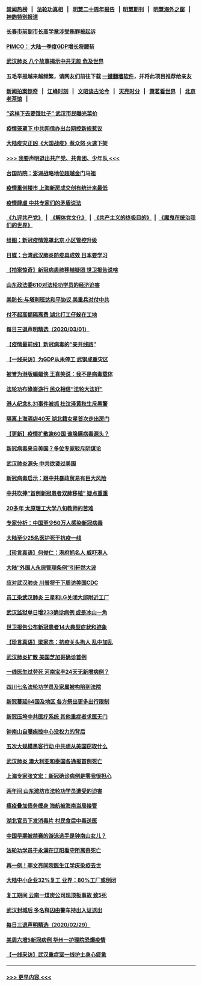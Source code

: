 #### [禁闻热榜](热点新闻.md?=0)  &nbsp;&nbsp;|&nbsp;&nbsp; [法轮功真相](https://github.com/gfw-breaker/truth/blob/master/README.md?=0) &nbsp;&nbsp;|&nbsp;&nbsp; [明慧二十周年报告](https://github.com/gfw-breaker/mh-reports/blob/master/README.md?=0) &nbsp;&nbsp;|&nbsp;&nbsp;[明慧期刊](https://github.com/gfw-breaker/mh-qikan) &nbsp;&nbsp;|&nbsp;&nbsp; [明慧海外之窗](https://github.com/gfw-breaker/mh-news/blob/master/README.md?=0) &nbsp;&nbsp;|&nbsp;&nbsp; [神韵特别报道](https://github.com/gfw-breaker/mh-news/blob/master/shenyun.md?=0)
#### [长春市前副市长高学章涉受贿罪被起诉](../pages/nsc413/n11909042.md?t=03021931) 
#### [PIMCO： 大陆一季度GDP增长将腰斩](../pages/nsc413/n11908780.md?t=03021931) 
#### [武汉肺炎 八个故事揭示中共无能 危及世界](../pages/nsc413/n11888055.md?t=03021931) 
#### 五毛举报越来越频繁，请网友们前往下载 [一键翻墙软件](https://github.com/gfw-breaker/ssr-accounts)，并将此项目推荐给亲友
#### [新闻拍案惊奇](https://github.com/gfw-breaker/banned-news/blob/master/pages/link4.md) &nbsp;&nbsp;|&nbsp;&nbsp; [江峰时刻](https://github.com/gfw-breaker/banned-news/blob/master/pages/link4.md) &nbsp;&nbsp;|&nbsp;&nbsp; [文昭谈古论今](https://github.com/gfw-breaker/banned-news/blob/master/pages/link4.md) &nbsp;&nbsp;|&nbsp;&nbsp; [天亮时分](https://github.com/gfw-breaker/banned-news/blob/master/pages/link4.md) &nbsp;&nbsp;|&nbsp;&nbsp; [萧茗看世界](https://github.com/gfw-breaker/banned-news/blob/master/pages/link4.md) &nbsp;&nbsp;|&nbsp;&nbsp; [北京老茶馆](https://github.com/gfw-breaker/banned-news/blob/master/pages/link4.md) &nbsp;&nbsp;|&nbsp;&nbsp; 
#### [“这样下去要饿肚子” 武汉市民曝光菜价](../pages/nsc413/n11908526.md?t=03021931) 
#### [疫情笼罩下 中共网信办出台网控新规惹议](../pages/nsc413/n11908545.md?t=03021931) 
#### [大陆疫灾正凶《大国战疫》惹众怒 火速下架](../pages/nsc413/n11908714.md?t=03021931) 
#### [>>> 我要声明退出共产党、共青团、少年队 <<<](https://github.com/begood0513/goodnews/blob/master/quit/letter.md) 
#### [台国防院：澎湖战略地位超越金门马祖](../pages/nsc413/n11908715.md?t=03021931) 
#### [疫情重创楼市 上海新房成交创有统计来最低](../pages/nsc413/n11907827.md?t=03021931) 
#### [疫情肆虐 中共专家们的矛盾说法](../pages/nsc413/n11901914.md?t=03021931) 
#### [《九评共产党》](https://github.com/begood0513/9ping.md/blob/master/README.md) &nbsp;|&nbsp; [《解体党文化》](../../../../jtdwh.md/blob/master/README.md)  &nbsp;|&nbsp; [《共产主义的终极目的》](../../../../gczydzjmd.md/blob/master/README.md) &nbsp;|&nbsp; [《魔鬼在统治我们的世界》](../../../../mgztzwmdsj.md/blob/master/README.md) 
#### [组图：新冠疫情笼罩北京 小区管控升级](../pages/nsc413/n11905532.md?t=03021931) 
#### [日媒：台湾武汉肺炎防疫具成效 日本要学习](../pages/nsc413/n11908930.md?t=03021931) 
#### [【拍案惊奇】新冠病患肺移植疑团 世卫报告说啥](../pages/nsc413/n11907972.md?t=03021931) 
#### [山东政法委610对法轮功学员的经济迫害](../pages/nsc413/n11907366.md?t=03021931) 
#### [美防长:与塔利班达和平协议 美重兵对付中共](../pages/nsc413/n11908366.md?t=03021931) 
#### [付不起高额隔离费 湖北打工仔躲在工地](../pages/nsc413/n11907139.md?t=03021931) 
#### [每日三退声明精选（2020/03/01）](../pages/nsc413/n11908451.md?t=03021931) 
#### [【疫情最前线】新冠病毒的“亲共线路”](../pages/nsc413/n11907734.md?t=03021931) 
#### [【一线采访】为GDP从未停工 武钢成重灾区](../pages/nsc413/n11907787.md?t=03021931) 
#### [被誉为港版蝙蝠侠 王喜笑说：我不是病毒载体](../pages/nsc413/n11907724.md?t=03021931) 
#### [法轮功布碌崙游行 民众相信“法轮大法好”](../pages/nsc413/n11907645.md?t=03021931) 
#### [港人纪念8.31事件被抓 杜汶泽黄秋生斥黑警](../pages/nsc413/n11907574.md?t=03021931) 
#### [隔离上海酒店40天 湖北籍女星首次走出房门](../pages/nsc413/n11907453.md?t=03021931) 
#### [【更新】疫情扩散逾60国 谁隐瞒病毒源头？](../pages/nsc413/n11890652.md?t=03021931) 
#### [新冠病毒来自美国？多位专家驳斥阴谋论](../pages/nsc413/n11907805.md?t=03021931) 
#### [武汉肺炎源头 中共欲诿过美国](../pages/nsc413/n11907665.md?t=03021931) 
#### [新冠病毒启示：跟中共暴政贸易有巨大风险](../pages/nsc413/n11907718.md?t=03021931) 
#### [中共吹捧“首例新冠患者双肺移植” 疑点重重](../pages/nsc413/n11907615.md?t=03021931) 
#### [20多年 太原理工大学八旬教师的苦难](../pages/nsc413/n11907003.md?t=03021931) 
#### [专家分析：中国至少50万人感染新冠病毒](../pages/nsc413/n11907619.md?t=03021931) 
#### [大陆至少25名医护死于抗疫一线](../pages/nsc413/n11907479.md?t=03021931) 
#### [【珍言真语】何俊仁：港府抓名人 威吓港人](../pages/nsc413/n11907561.md?t=03021931) 
#### [大陆“外国人永居管理条例”引轩然大波](../pages/nsc413/n11907540.md?t=03021931) 
#### [应对武汉肺炎 川普将于下周访美国CDC](../pages/nsc413/n11907493.md?t=03021931) 
#### [员工染武汉肺炎 三星和LG关闭大邱附近工厂](../pages/nsc413/n11907471.md?t=03021931) 
#### [武汉监狱单日增233确诊病例 或是冰山一角](../pages/nsc413/n11907360.md?t=03021931) 
#### [世卫报告公布新冠患者14大典型症状和迹象](../pages/nsc413/n11907472.md?t=03021931) 
#### [【珍言真语】梁家杰：抗疫关头拘人 乱中加乱](../pages/nsc413/n11907444.md?t=03021931) 
#### [武汉肺炎扩散 美国芝加哥确诊首例](../pages/nsc413/n11907347.md?t=03021931) 
#### [一线医生过劳死 河南宝丰24天无新增病例？](../pages/nsc413/n11907430.md?t=03021931) 
#### [四川七名法轮功学员及家属被构陷到法院](../pages/nsc413/n11907214.md?t=03021931) 
#### [新冠蔓延64国及地区 各方祭出更多出行限制](../pages/nsc413/n11907227.md?t=03021931) 
#### [新冠压垮中共医疗系统 其他重症者求医无门](../pages/nsc413/n11905283.md?t=03021931) 
#### [钟南山自曝疾控中心没权力的背后](../pages/nsc413/n11903401.md?t=03021931) 
#### [五次大规模黑客行动 中共想从美国窃取什么](../pages/nsc413/n11899124.md?t=03021931) 
#### [武汉肺炎 澳大利亚和泰国各通报首例死亡](../pages/nsc413/n11906995.md?t=03021931) 
#### [上海专家张文宏：新冠确诊病例是零我很担心](../pages/nsc413/n11906935.md?t=03021931) 
#### [两年间 山东潍坊市法轮功学员遭受的迫害](../pages/nsc413/n11902878.md?t=03021931) 
#### [瘟疫叠加债务缠身 海航被海南当局接管](../pages/nsc413/n11906466.md?t=03021931) 
#### [湖北官员下发消毒片 村民食后中毒送医](../pages/nsc413/n11906520.md?t=03021931) 
#### [中国早期被禁赛的游泳选手是钟南山女儿？](../pages/nsc413/n11906532.md?t=03021931) 
#### [法轮功学员于永满在辽阳看守所离奇死亡](../pages/nsc413/n11906047.md?t=03021931) 
#### [再一例！李文亮同院医生江学庆染疫去世](../pages/nsc413/n11906396.md?t=03021931) 
#### [大陆中小企业32%复工 业界：80%工厂或倒闭](../pages/nsc413/n11906257.md?t=03021931) 
#### [复工期间 云南一煤炭公司现顶板事故 致5死](../pages/nsc413/n11903190.md?t=03021931) 
#### [武汉封城后 多名释囚由警车持出入证送出](../pages/nsc413/n11906273.md?t=03021931) 
#### [每日三退声明精选（2020/02/29）](../pages/nsc413/n11906228.md?t=03021931) 
#### [美周六增5新冠病例 华州一护理院恐爆疫情](../pages/nsc413/n11905823.md?t=03021931) 
#### [【一线采访】武汉重症室一线护士身心疲惫](../pages/nsc413/n11906089.md?t=03021931) 

----
#### [ >>> 更早内容 <<< ](../indexes/nsc413-earlier.md)
